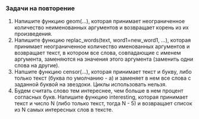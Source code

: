 ### Задачи на повторение

1. Напишите функцию geom(...), которая принимает неограниченное количество неименованных аргументов и возвращает корень из их произведения.
2. Напишите функцию replac_words(text, word1=new_word1, ...), которая принимает неограниченное количество именованных аргументов и возвращает текст, в котором все слова, совпадающие с именем аргумента, заменяются на значения этого аргумента (заменить одни слова на другие).
3. Напшите функцию censor(...), которая принимает текст и букву, либо только текст (буква по умолчанию - а) и заменяет в нем все слова с заданной буквой на звездоки. Циклы использовать нельзя.  
4. Будем считать слово тем интереснее, чем больше в нем процент согласных букв. Напишите функцию interesting, которая принимает текст и число N (либо только текст, тогда N  - 5) и возвращает список из N самых интересных слов в тексте.
